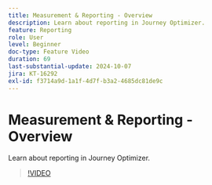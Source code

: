 ```yaml
---
title: Measurement & Reporting - Overview
description: Learn about reporting in Journey Optimizer.
feature: Reporting
role: User
level: Beginner
doc-type: Feature Video
duration: 69
last-substantial-update: 2024-10-07
jira: KT-16292
exl-id: f3714a9d-1a1f-4d7f-b3a2-4685dc81de9c
---
```

# Measurement & Reporting - Overview

Learn about reporting in Journey Optimizer.

>[!VIDEO](https://video.tv.adobe.com/v/3432673/?learn=on)
